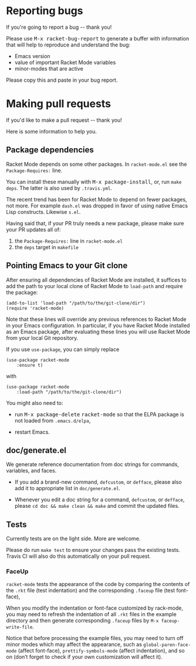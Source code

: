 # Reporting bugs

If you're going to report a bug -- thank you!

Please use <kbd>M-x racket-bug-report</kbd> to generate a buffer with
information that will help to reproduce and understand the bug:

- Emacs version
- value of important Racket Mode variables
- minor-modes that are active

Please copy this and paste in your bug report.

# Making pull requests

If you'd like to make a pull request -- thank you!

Here is some information to help you.

## Package dependencies

Racket Mode depends on some other packages. In `racket-mode.el` see
the `Package-Requires:` line.

You can install these manually with <kbd>M-x package-install</kbd>,
or, run `make deps`. The latter is also used by `.travis.yml`.

The recent trend has been for Racket Mode to depend on fewer packages,
not more. For example `dash.el` was dropped in favor of using native
Emacs Lisp constructs. Likewise `s.el`.

Having said that, if your PR truly needs a new package, please make
sure your PR updates all of:

1. the `Package-Requires:` line in `racket-mode.el`
2. the `deps` target in `makefile`

## Pointing Emacs to your Git clone

After ensuring all dependencies of Racket Mode are installed, it
suffices to add the path to your local clone of Racket Mode to
`load-path` and require the package:

```elisp
(add-to-list 'load-path "/path/to/the/git-clone/dir")
(require 'racket-mode)
```

Note that these lines will override any previous references to Racket
Mode in your Emacs configuration.  In particular, if you have Racket
Mode installed as an Emacs package, after evaluating these lines you
will use Racket Mode from your local Git repository.

If you use `use-package`, you can simply replace

```elisp
(use-package racket-mode
    :ensure t)
```

with

```elisp
(use-package racket-mode
    :load-path "/path/to/the/git-clone/dir")
```

You might also need to:

* run <kbd>M-x package-delete</kbd> <kbd>racket-mode</kbd> so that the
  ELPA package is not loaded from `.emacs.d/elpa`,

* restart Emacs.

## doc/generate.el

We generate reference documentation from doc strings for commands, variables, and faces.

- If you add a brand-new command, `defcustom`, or `defface`, please
  also add it to appropriate list in `doc/generate.el`.

- Whenever you edit a doc string for a command, `defcustom`, or
  `defface`, please `cd doc && make clean && make` and commit the
  updated files.

## Tests

Currently tests are on the light side. More are welcome.

Please do run `make test` to ensure your changes pass the existing
tests. Travis CI will also do this automatically on your pull request.

### FaceUp

`racket-mode` tests the appearance of the code by comparing the contents of
the `.rkt` file (test indentation) and the corresponding `.faceup` file (test font-face),

When you modify the indentation or font-face customized by rack-mode,
you may need to refresh the indentation of all `.rkt` files in the example
directory and then generate corresponding `.faceup` files by `M-x faceup-write-file`.

Notice that before processing the example files, you may need to turn off
minor modes which may affect the appearance, such as
`global-paren-face-mode` (affect font-face),
`prettify-symbols-mode` (affect indentation),
and so on (don’t forget to check if your own customization will affect it).

